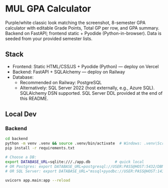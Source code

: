 # MUL GPA Calculator

Purple/white classic look matching the screenshot, 8-semester GPA calculator with editable Grade Points, Total GP per row, and GPA summary. Backend on FastAPI; frontend static + Pyodide (Python-in-browser). Data is seeded from your provided semester lists.

## Stack
- Frontend: Static HTML/CSS/JS + Pyodide (Python) — deploy on Vercel
- Backend: FastAPI + SQLAlchemy — deploy on Railway
- Database:
  - Recommended on Railway: PostgreSQL
  - Alternatively: SQL Server 2022 (host externally, e.g., Azure SQL). SQLAlchemy DSN supported. SQL Server DDL provided at the end of this README.

## Local Dev

### Backend
```bash
cd backend
python -m venv .venv && source .venv/bin/activate  # Windows: .venv\Scripts\activate
pip install -r requirements.txt

# Choose a DB:
export DATABASE_URL=sqlite:///./app.db           # quick local
# OR Postgres: export DATABASE_URL=postgresql://USER:PASS@HOST:5432/DBNAME
# OR SQL Server: export DATABASE_URL="mssql+pyodbc://USER:PASS@HOST:1433/DBNAME?driver=ODBC+Driver+17+for+SQL+Server"

uvicorn app.main:app --reload